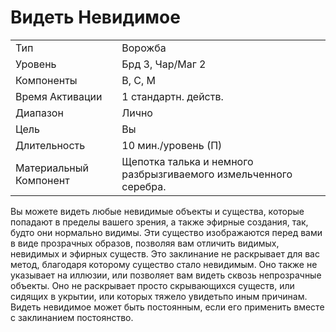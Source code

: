 
# Видеть Невидимое

| | |
|---|---|
|Тип|Ворожба|
|Уровень| Брд 3, Чар/Маг 2|
|Компоненты| В, С, М|
|Время Активации| 1 стандартн. действ.|
|Диапазон| Лично|
|Цель| Вы|
|Длительность| 10 мин./уровень (П)|
|Материальный Компонент| Щепотка талька и немного разбрызгиваемого измельченного серебра.|

Вы можете видеть любые невидимые
объекты и существа, которые попадают
в пределы вашего зрения, а также эфирные создания, так, будто они нормально
видимы. Эти существо изображаются
перед вами в виде прозрачных образов,
позволяя вам отличить видимых, невидимых и эфирных существ.
Это заклинание не раскрывает для
вас метод, благодаря которому существо стало невидимым. Оно также не
указывает на иллюзии, или позволяет
вам видеть сквозь непрозрачные объекты. Оно не раскрывает просто скрывающихся существ, или сидящих в
укрытии, или которых тяжело увидетьпо иным причинам.
Видеть невидимое может быть постоянным, если его применить вместе с
заклинанием постоянство.
